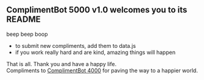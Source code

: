 ## ComplimentBot 5000 v1.0 welcomes you to its README  
beep beep boop  

* to submit new compliments, add them to data.js  
* if you work really hard and are kind, amazing things will happen  

That is all. Thank you and have a happy life.  
Compliments to [ComplimentBot 4000](http://ourstereo.com/compliment/) for paving the way to a happier world.
